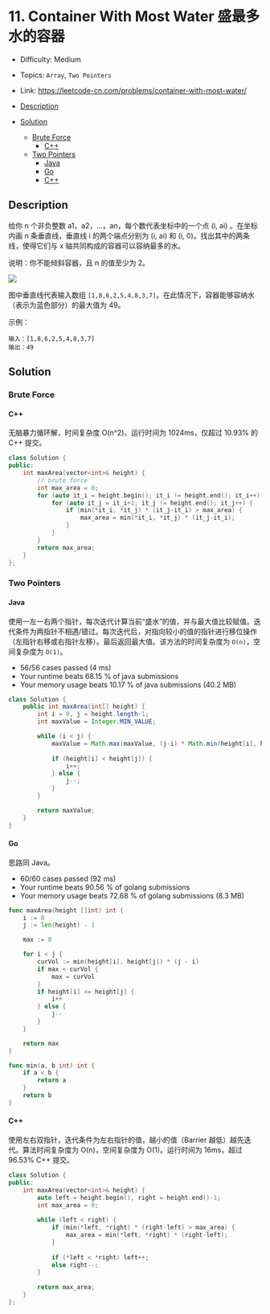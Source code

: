 <!-- omit in toc -->
# 11. Container With Most Water 盛最多水的容器

- Difficulty: Medium
- Topics: `Array`, `Two Pointers`
- Link: https://leetcode-cn.com/problems/container-with-most-water/

- [Description](#description)
- [Solution](#solution)
  - [Brute Force](#brute-force)
    - [C++](#c)
  - [Two Pointers](#two-pointers)
    - [Java](#java)
    - [Go](#go)
    - [C++](#c-1)

## Description

给你 n 个非负整数 a1，a2，...，an，每个数代表坐标中的一个点 (i, ai) 。在坐标内画 n 条垂直线，垂直线 i 的两个端点分别为 (i, ai) 和 (i, 0)。找出其中的两条线，使得它们与 x 轴共同构成的容器可以容纳最多的水。

说明：你不能倾斜容器，且 n 的值至少为 2。

![](https://aliyun-lc-upload.oss-cn-hangzhou.aliyuncs.com/aliyun-lc-upload/uploads/2018/07/25/question_11.jpg)

图中垂直线代表输入数组 `[1,8,6,2,5,4,8,3,7]`。在此情况下，容器能够容纳水（表示为蓝色部分）的最大值为 49。


示例：
```
输入：[1,8,6,2,5,4,8,3,7]
输出：49
```

## Solution

### Brute Force

#### C++

无脑暴力循环解，时间复杂度 O(n^2)，运行时间为 1024ms，仅超过 10.93% 的 C++ 提交。

```cpp
class Solution {
public:
    int maxArea(vector<int>& height) {
        // brute force
        int max_area = 0;
        for (auto it_i = height.begin(); it_i != height.end(); it_i++) {
            for (auto it_j = it_i+1; it_j != height.end(); it_j++) {
                if (min(*it_i, *it_j) * (it_j-it_i) > max_area) {
                    max_area = min(*it_i, *it_j) * (it_j-it_i);
                }
            }
        }
        return max_area;
    }
};
```

### Two Pointers

#### Java

使用一左一右两个指针，每次迭代计算当前“盛水”的值，并与最大值比较赋值。迭代条件为两指针不相遇/错过。每次迭代后，对指向较小的值的指针进行移位操作（左指针右移或右指针左移）。最后返回最大值。该方法的时间复杂度为 `O(n)`，空间复杂度为 `O(1)`。

- 56/56 cases passed (4 ms)
- Your runtime beats 68.15 % of java submissions
- Your memory usage beats 10.17 % of java submissions (40.2 MB)

```java
class Solution {
    public int maxArea(int[] height) {
        int i = 0, j = height.length-1;
        int maxValue = Integer.MIN_VALUE;

        while (i < j) {
            maxValue = Math.max(maxValue, (j-i) * Math.min(height[i], height[j]));
            
            if (height[i] < height[j]) {
                i++;
            } else {
                j--;
            }
        }

        return maxValue;
    }
}
```

#### Go

思路同 Java。

- 60/60 cases passed (92 ms)
- Your runtime beats 90.56 % of golang submissions
- Your memory usage beats 72.68 % of golang submissions (8.3 MB)

```go
func maxArea(height []int) int {
	i := 0
	j := len(height) - 1

	max := 0

	for i < j {
		curVol := min(height[i], height[j]) * (j - i)
		if max < curVol {
			max = curVol
		}
		if height[i] <= height[j] {
			i++
		} else {
			j--
		} 
	}

	return max
}

func min(a, b int) int {
	if a < b {
		return a
	}
	return b
}
```

#### C++

使用左右双指针，迭代条件为左右指针的值，越小的值（Barrier 越低）越先迭代。算法时间复杂度为 O(n)，空间复杂度为 O(1)。运行时间为 16ms，超过 96.53% C++ 提交。

```cpp
class Solution {
public:
    int maxArea(vector<int>& height) {
        auto left = height.begin(), right = height.end()-1;
        int max_area = 0;
        
        while (left < right) {
            if (min(*left, *right) * (right-left) > max_area) {
                max_area = min(*left, *right) * (right-left);
            }
            
            if (*left < *right) left++;
            else right--;
        }
        
        return max_area;
    }
};
```
